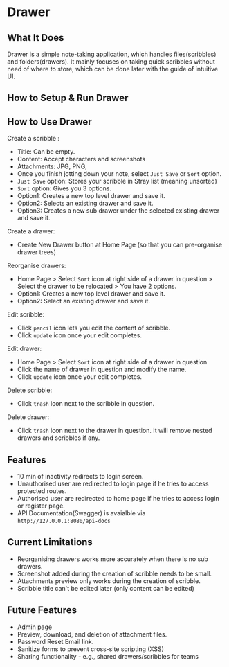 # Drawer

## What It Does

Drawer is a simple note-taking application, which handles files(scribbles) and folders(drawers).
It mainly focuses on taking quick scribbles without need of where to store, which can be done later with the guide of intuitive UI.

## How to Setup & Run Drawer

## How to Use Drawer
Create a scribble : 
- Title: Can be empty.
- Content: Accept characters and screenshots
- Attachments: JPG, PNG,
- Once you finish jotting down your note, select `Just Save` or `Sort` option.
- `Just Save` option: Stores your scribble in Stray list (meaning unsorted)
- `Sort` option: Gives you 3 options.
- Option1: Creates a new top level drawer and save it.
- Option2: Selects an existing drawer and save it.
- Option3: Creates a new sub drawer under the selected existing drawer and save it.

Create a drawer:
- Create New Drawer button at Home Page (so that you can pre-organise drawer trees)

Reorganise drawers:
- Home Page > Select `Sort` icon at right side of a drawer in question > Select the drawer to be relocated > You have 2 options.
- Option1: Creates a new top level drawer and save it.
- Option2: Select an existing drawer and save it.

Edit scribble:
- Click `pencil` icon lets you edit the content of scribble.
- Click `update` icon once your edit completes.

Edit drawer:
- Home Page > Select `Sort` icon at right side of a drawer in question
- Click the name of drawer in question and modify the name.
- Click `update` icon once your edit completes.

Delete scribble:
- Click `trash` icon next to the scribble in question.

Delete drawer:
- Click `trash` icon next to the drawer in question. It will remove nested drawers and scribbles if any.
  


## Features
- 10 min of inactivity redirects to login screen.
- Unauthorised user are redirected to login page if he tries to access protected routes.
- Authorised user are redirected to home page if he tries to access login or register page.
- API Documentation(Swagger) is avaialble via `http://127.0.0.1:8080/api-docs`


## Current Limitations
- Reorganising drawers works more accurately when there is no sub drawers.
- Screenshot added during the creation of scribble needs to be small.
- Attachments preview only works during the creation of scribble.
- Scribble title can't be edited later (only content can be edited)

## Future Features
- Admin page
- Preview, download, and deletion of attachment files.
- Password Reset Email link.
- Sanitize forms to prevent cross-site scripting (XSS)
- Sharing functionality - e.g., shared drawers/scribbles for teams

